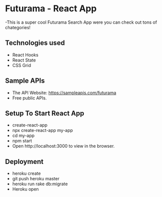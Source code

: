 # Futurama -  React App

-This is a super cool Futurama Search App were you can check out tons of chategories!


## Technologies used
- React Hooks
- React State
- CSS Grid


## Sample APIs
- The API Website: https://sampleapis.com/futurama
- Free public APIs. 


## Setup To Start React App
- create-react-app
- npx create-react-app my-app
- cd my-app
- npm start
- Open http://localhost:3000 to view in the browser.


## Deployment
- heroku create
- git push heroku master
- heroku run rake db:migrate
- Heroku open

